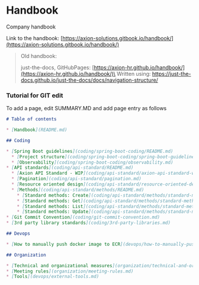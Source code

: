 # Handbook

Company handbook

Link to the handbook: [https://axion-solutions.gitbook.io/handbook/](https://axion-solutions.gitbook.io/handbook/)

> Old handbook:&#x20;
>
> just-the-docs, GitHubPages: [https://axion-hr.github.io/handbook/](https://axion-hr.github.io/handbook/)\
> Written using: https://just-the-docs.github.io/just-the-docs/docs/navigation-structure/

### Tutorial for GIT edit

To add a page, edit SUMMARY.MD and add page entry as follows

```markdown
# Table of contents

* [Handbook](README.md)

## Coding

* [Spring Boot guidelines](coding/spring-boot-coding/README.md)
  * [Project structure](coding/spring-boot-coding/spring-boot-guidelines.md)
  * [Observability](coding/spring-boot-coding/observability.md)
* [API standards](coding/api-standard/README.md)
  * [Axion API Standard - WIP](coding/api-standard/axion-api-standard-wip.md)
  * [Pagination](coding/api-standard/pagination.md)
  * [Resource oriented design](coding/api-standard/resource-oriented-design.md)
  * [Methods](coding/api-standard/methods/README.md)
    * [Standard methods: Create](coding/api-standard/methods/standard-methods-create.md)
    * [Standard methods: Get](coding/api-standard/methods/standard-methods-get.md)
    * [Standard methods: List](coding/api-standard/methods/standard-methods-list.md)
    * [Standard methods: Update](coding/api-standard/methods/standard-methods-update.md)
* [Git Commit Convention](coding/git-commit-convention.md)
* [3rd party library standards](coding/3rd-party-libraries.md)

## Devops

* [How to manually push docker image to ECR](devops/how-to-manually-push-docker-image-to-ecr.md)

## Organization

* [Technical and organizational measures](organization/technical-and-organizational-measures.md)
* [Meeting rules](organization/meeting-rules.md)
* [Tools](devops/external-tools.md)
```
